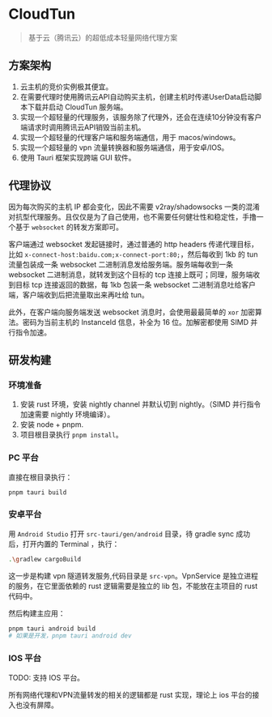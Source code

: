 # CloudTun

> 基于云（腾讯云）的超低成本轻量网络代理方案

## 方案架构

1. 云主机的竞价实例极其便宜。
2. 在需要代理时使用腾讯云API自动购买主机，创建主机时传递UserData启动脚本下载并启动 CloudTun 服务端。
3. 实现一个超轻量的代理服务，该服务除了代理外，还会在连续10分钟没有客户端请求时调用腾讯云API销毁当前主机。
4. 实现一个超轻量的代理客户端和服务端通信，用于 macos/windows。
5. 实现一个超轻量的 vpn 流量转换器和服务端通信，用于安卓/IOS。
6. 使用 Tauri 框架实现跨端 GUI 软件。

## 代理协议

因为每次购买的主机 IP 都会变化，因此不需要 v2ray/shadowsocks 一类的混淆对抗型代理服务。且仅仅是为了自己使用，也不需要任何健壮性和稳定性，手撸一个基于 `websocket` 的转发方案即可。

客户端通过 websocket 发起链接时，通过普通的 http headers 传递代理目标，比如 `x-connect-host:baidu.com;x-connect-port:80;`，然后每收到 1kb 的 tun 流量包装成一条 websocket 二进制消息发给服务端。服务端每收到一条 websocket 二进制消息，就转发到这个目标的 tcp 连接上既可；同理，服务端收到目标 tcp 连接返回的数据，每 1kb 包装一条 websocket 二进制消息吐给客户端，客户端收到后把流量取出来再吐给 tun。

此外，在客户端向服务端发送 websocket 消息时，会使用最最简单的 `xor` 加密算法。密码为当前主机的 InstanceId 信息，补全为 16 位。加解密都使用 SIMD 并行指令加速。

## 研发构建

### 环境准备

1. 安装 rust 环境，安装 nightly channel 并默认切到 nightly。（SIMD 并行指令加速需要 nightly 环境编译）。
2. 安装 node + pnpm.
3. 项目根目录执行 `pnpm install`。 

### PC 平台

直接在根目录执行：

```bash
pnpm tauri build
```

### 安卓平台

用 `Android Studio` 打开 `src-tauri/gen/android` 目录，待 gradle sync 成功后，打开内置的 Terminal ，执行：

```bash
.\gradlew cargoBuild
```

这一步是构建 vpn 隧道转发服务,代码目录是 `src-vpn`。VpnService 是独立进程的服务，在它里面依赖的 rust 逻辑需要是独立的 lib 包，不能放在主项目的 rust 代码中。

然后构建主应用：

```bash
pnpm tauri android build
# 如果是开发，pnpm tauri android dev
```

### IOS 平台

TODO: 支持 IOS 平台。

所有网络代理和VPN流量转发的相关的逻辑都是 rust 实现，理论上 ios 平台的接入也没有屏障。